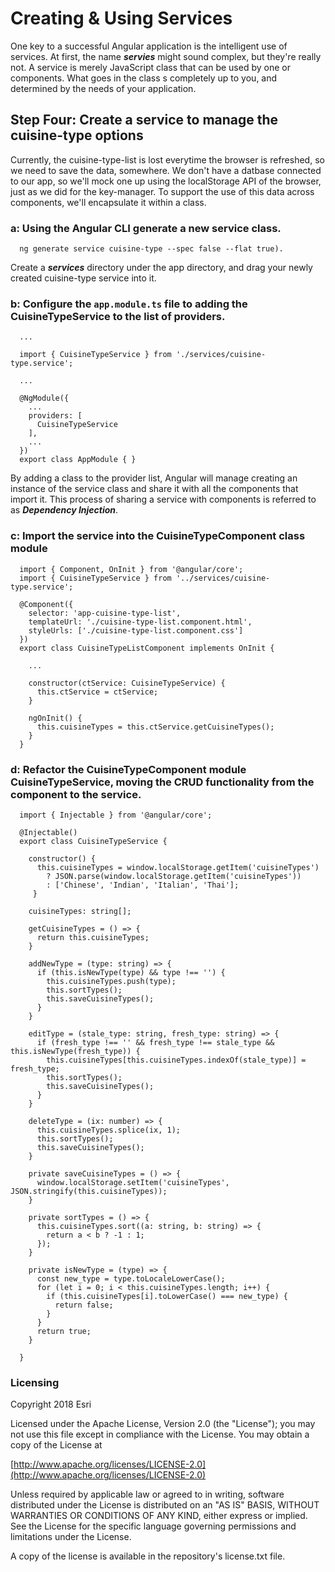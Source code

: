 # Creating & Using Services
One key to a successful Angular application is the intelligent use of services. At first, the name ***servies*** might sound
complex, but they're really not.  A service is merely JavaScript class that can be used by one or components.  What goes in the 
class s completely up to you, and determined by the needs of your application.  

## Step Four: Create a service to manage the cuisine-type options
Currently, the cuisine-type-list is lost everytime the browser is refreshed, so we need to save the data, somewhere.  We don't have a datbase connected 
to our app, so we'll mock one up using the localStorage API of the browser, just as we did for the key-manager.  To support the use of this data across 
components, we'll encapsulate it within a class. 

### a: Using the Angular CLI generate a new service class.
```
  ng generate service cuisine-type --spec false --flat true).
```

Create a ***services*** directory under the app directory, and drag your newly created cuisine-type service into it.

### b: Configure the ```app.module.ts``` file to adding the CuisineTypeService to the list of providers.

```
  ...
  
  import { CuisineTypeService } from './services/cuisine-type.service';
  
  ... 
  
  @NgModule({
    ...
    providers: [
      CuisineTypeService
    ],
    ...
  })
  export class AppModule { }
```

By adding a class to the provider list, Angular will manage creating an instance of the service class and share it with all
the components that import it.  This process of sharing a service with components is referred to as ***Dependency Injection***. 

### c: Import the service into the CuisineTypeComponent class module

```
  import { Component, OnInit } from '@angular/core';
  import { CuisineTypeService } from '../services/cuisine-type.service';
  
  @Component({
    selector: 'app-cuisine-type-list',
    templateUrl: './cuisine-type-list.component.html',
    styleUrls: ['./cuisine-type-list.component.css']
  })
  export class CuisineTypeListComponent implements OnInit {
  
    ...
  
    constructor(ctService: CuisineTypeService) {
      this.ctService = ctService;
    }
  
    ngOnInit() {
      this.cuisineTypes = this.ctService.getCuisineTypes();
    }
  }

```
 

### d: Refactor the CuisineTypeComponent module CuisineTypeService, moving the CRUD functionality from the component to the service.

```
  import { Injectable } from '@angular/core';
  
  @Injectable()
  export class CuisineTypeService {
  
    constructor() {
      this.cuisineTypes = window.localStorage.getItem('cuisineTypes')
        ? JSON.parse(window.localStorage.getItem('cuisineTypes'))
        : ['Chinese', 'Indian', 'Italian', 'Thai'];
     }
  
    cuisineTypes: string[];
  
    getCuisineTypes = () => {
      return this.cuisineTypes;
    }
  
    addNewType = (type: string) => {
      if (this.isNewType(type) && type !== '') {
        this.cuisineTypes.push(type);
        this.sortTypes();
        this.saveCuisineTypes();
      }
    }
  
    editType = (stale_type: string, fresh_type: string) => {
      if (fresh_type !== '' && fresh_type !== stale_type && this.isNewType(fresh_type)) {
        this.cuisineTypes[this.cuisineTypes.indexOf(stale_type)] = fresh_type;
        this.sortTypes();
        this.saveCuisineTypes();
      }
    }
  
    deleteType = (ix: number) => {
      this.cuisineTypes.splice(ix, 1);
      this.sortTypes();
      this.saveCuisineTypes();
    }
  
    private saveCuisineTypes = () => {
      window.localStorage.setItem('cuisineTypes', JSON.stringify(this.cuisineTypes));
    }
  
    private sortTypes = () => {
      this.cuisineTypes.sort((a: string, b: string) => {
        return a < b ? -1 : 1;
      });
    }
  
    private isNewType = (type) => {
      const new_type = type.toLocaleLowerCase();
      for (let i = 0; i < this.cuisineTypes.length; i++) {
        if (this.cuisineTypes[i].toLowerCase() === new_type) {
          return false;
        }
      }
      return true;
    }
  
  }

```

### Licensing

Copyright 2018 Esri

Licensed under the Apache License, Version 2.0 (the "License"); you may not use this file except in compliance with the License. You may obtain a copy of the License at

[http://www.apache.org/licenses/LICENSE-2.0](http://www.apache.org/licenses/LICENSE-2.0)

Unless required by applicable law or agreed to in writing, software distributed under the License is distributed on an "AS IS" BASIS, WITHOUT WARRANTIES OR CONDITIONS OF ANY KIND, either express or implied. See the License for the specific language governing permissions and limitations under the License.

A copy of the license is available in the repository's license.txt file.
